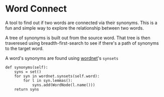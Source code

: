 # Word Connect
A tool to find out if two words are connected via their synonyms. This is a fun and simple way to explore the relationship between two words.

A tree of synonyms is built out from the source word. That tree is then traveresed using breadth-first-search to see if there's a path of synonyms to the target word.

A word's synonyms are found using [wordnet](http://www.nltk.org/howto/wordnet.html)'s `synsets`

```
def synonyms(self):
    syns = set()
    for syn in wordnet.synsets(self.word):
        for l in syn.lemmas():
            syns.add(WordNode(l.name()))
    return syns
```
